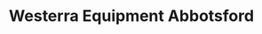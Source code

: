 ---
title: "Westerra Equipment Abbotsford"
url: /abbotsford/westerra-equipment-abbotsford/
shop: Baustoffe
---